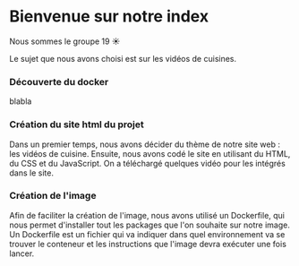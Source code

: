 
# Bienvenue sur notre index

Nous sommes le groupe 19 ☀️

Le sujet que nous avons choisi est sur les vidéos de cuisines.

### Découverte du docker

blabla


### Création du site html du projet

Dans un premier temps, nous avons décider du thème de notre site web : les vidéos de cuisine.
Ensuite, nous avons codé le site en utilisant du HTML, du CSS et du JavaScript. On a téléchargé quelques vidéo pour les intégrés dans le site.

### Création de l'image 

Afin de faciliter la création de l'image, nous avons utilisé un Dockerfile, qui nous permet d'installer tout les packages que l'on souhaite sur notre image.
Un Dockerfile est un fichier qui va indiquer dans quel environnement va se trouver le conteneur et les instructions que l'image devra exécuter une fois lancer.


